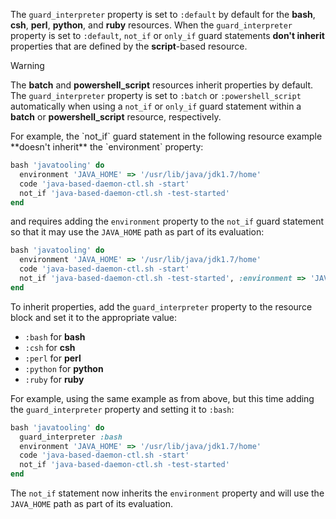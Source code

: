 The `guard_interpreter` property is set to `:default` by default for the
**bash**, **csh**, **perl**, **python**, and **ruby** resources. When
the `guard_interpreter` property is set to `:default`, `not_if` or
`only_if` guard statements **don't inherit** properties that are
defined by the **script**-based resource.

<!-- markdownlint-disable-file MD033 -->

<div class="admonition-warning">
<p class="admonition-warning-title">Warning</p>
<div class="admonition-warning-text">

The **batch** and **powershell_script** resources inherit properties by
default. The `guard_interpreter` property is set to `:batch` or
`:powershell_script` automatically when using a `not_if` or `only_if`
guard statement within a **batch** or **powershell_script** resource,
respectively.

</div>
</div>
For example, the `not_if` guard statement in the following resource
example **doesn't inherit** the `environment` property:

```ruby
bash 'javatooling' do
  environment 'JAVA_HOME' => '/usr/lib/java/jdk1.7/home'
  code 'java-based-daemon-ctl.sh -start'
  not_if 'java-based-daemon-ctl.sh -test-started'
end
```

and requires adding the `environment` property to the `not_if` guard
statement so that it may use the `JAVA_HOME` path as part of its
evaluation:

```ruby
bash 'javatooling' do
  environment 'JAVA_HOME' => '/usr/lib/java/jdk1.7/home'
  code 'java-based-daemon-ctl.sh -start'
  not_if 'java-based-daemon-ctl.sh -test-started', :environment => 'JAVA_HOME' => '/usr/lib/java/jdk1.7/home'
end
```

To inherit properties, add the `guard_interpreter` property to the
resource block and set it to the appropriate value:

- `:bash` for **bash**
- `:csh` for **csh**
- `:perl` for **perl**
- `:python` for **python**
- `:ruby` for **ruby**

For example, using the same example as from above, but this time adding
the `guard_interpreter` property and setting it to `:bash`:

```ruby
bash 'javatooling' do
  guard_interpreter :bash
  environment 'JAVA_HOME' => '/usr/lib/java/jdk1.7/home'
  code 'java-based-daemon-ctl.sh -start'
  not_if 'java-based-daemon-ctl.sh -test-started'
end
```

The `not_if` statement now inherits the `environment` property and will
use the `JAVA_HOME` path as part of its evaluation.
